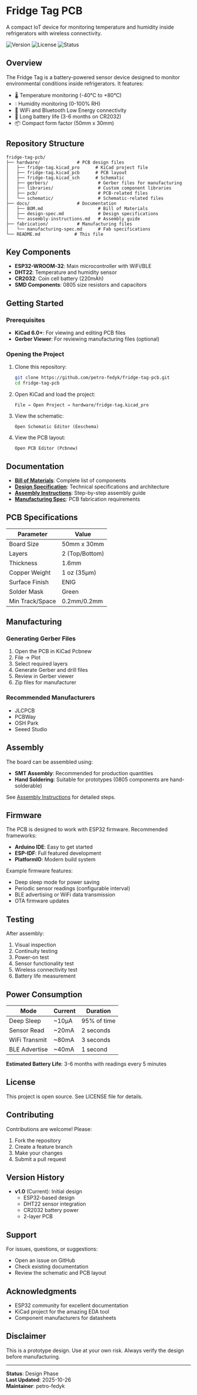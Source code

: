 # Fridge Tag PCB

A compact IoT device for monitoring temperature and humidity inside refrigerators with wireless connectivity.

![Version](https://img.shields.io/badge/version-1.0-blue)
![License](https://img.shields.io/badge/license-MIT-green)
![Status](https://img.shields.io/badge/status-design-yellow)

## Overview

The Fridge Tag is a battery-powered sensor device designed to monitor environmental conditions inside refrigerators. It features:

- 🌡️ Temperature monitoring (-40°C to +80°C)
- 💧 Humidity monitoring (0-100% RH)
- 📡 WiFi and Bluetooth Low Energy connectivity
- 🔋 Long battery life (3-6 months on CR2032)
- 📦 Compact form factor (50mm x 30mm)

## Repository Structure

```
fridge-tag-pcb/
├── hardware/              # PCB design files
│   ├── fridge-tag.kicad_pro      # KiCad project file
│   ├── fridge-tag.kicad_pcb      # PCB layout
│   ├── fridge-tag.kicad_sch      # Schematic
│   ├── gerbers/                   # Gerber files for manufacturing
│   ├── libraries/                 # Custom component libraries
│   ├── pcb/                       # PCB-related files
│   └── schematic/                 # Schematic-related files
├── docs/                  # Documentation
│   ├── BOM.md                     # Bill of Materials
│   ├── design-spec.md             # Design specifications
│   └── assembly-instructions.md   # Assembly guide
├── fabrication/           # Manufacturing files
│   └── manufacturing-spec.md      # Fab specifications
└── README.md             # This file
```

## Key Components

- **ESP32-WROOM-32**: Main microcontroller with WiFi/BLE
- **DHT22**: Temperature and humidity sensor
- **CR2032**: Coin cell battery (220mAh)
- **SMD Components**: 0805 size resistors and capacitors

## Getting Started

### Prerequisites

- **KiCad 6.0+**: For viewing and editing PCB files
- **Gerber Viewer**: For reviewing manufacturing files (optional)

### Opening the Project

1. Clone this repository:
   ```bash
   git clone https://github.com/petro-fedyk/fridge-tag-pcb.git
   cd fridge-tag-pcb
   ```

2. Open KiCad and load the project:
   ```
   File → Open Project → hardware/fridge-tag.kicad_pro
   ```

3. View the schematic:
   ```
   Open Schematic Editor (Eeschema)
   ```

4. View the PCB layout:
   ```
   Open PCB Editor (Pcbnew)
   ```

## Documentation

- **[Bill of Materials](docs/BOM.md)**: Complete list of components
- **[Design Specification](docs/design-spec.md)**: Technical specifications and architecture
- **[Assembly Instructions](docs/assembly-instructions.md)**: Step-by-step assembly guide
- **[Manufacturing Spec](fabrication/manufacturing-spec.md)**: PCB fabrication requirements

## PCB Specifications

| Parameter | Value |
|-----------|-------|
| Board Size | 50mm x 30mm |
| Layers | 2 (Top/Bottom) |
| Thickness | 1.6mm |
| Copper Weight | 1 oz (35μm) |
| Surface Finish | ENIG |
| Solder Mask | Green |
| Min Track/Space | 0.2mm/0.2mm |

## Manufacturing

### Generating Gerber Files

1. Open the PCB in KiCad Pcbnew
2. File → Plot
3. Select required layers
4. Generate Gerber and drill files
5. Review in Gerber viewer
6. Zip files for manufacturer

### Recommended Manufacturers

- JLCPCB
- PCBWay
- OSH Park
- Seeed Studio

## Assembly

The board can be assembled using:
- **SMT Assembly**: Recommended for production quantities
- **Hand Soldering**: Suitable for prototypes (0805 components are hand-solderable)

See [Assembly Instructions](docs/assembly-instructions.md) for detailed steps.

## Firmware

The PCB is designed to work with ESP32 firmware. Recommended frameworks:
- **Arduino IDE**: Easy to get started
- **ESP-IDF**: Full featured development
- **PlatformIO**: Modern build system

Example firmware features:
- Deep sleep mode for power saving
- Periodic sensor readings (configurable interval)
- BLE advertising or WiFi data transmission
- OTA firmware updates

## Testing

After assembly:
1. Visual inspection
2. Continuity testing
3. Power-on test
4. Sensor functionality test
5. Wireless connectivity test
6. Battery life measurement

## Power Consumption

| Mode | Current | Duration |
|------|---------|----------|
| Deep Sleep | ~10μA | 95% of time |
| Sensor Read | ~20mA | 2 seconds |
| WiFi Transmit | ~80mA | 3 seconds |
| BLE Advertise | ~40mA | 1 second |

**Estimated Battery Life**: 3-6 months with readings every 5 minutes

## License

This project is open source. See LICENSE file for details.

## Contributing

Contributions are welcome! Please:
1. Fork the repository
2. Create a feature branch
3. Make your changes
4. Submit a pull request

## Version History

- **v1.0** (Current): Initial design
  - ESP32-based design
  - DHT22 sensor integration
  - CR2032 battery power
  - 2-layer PCB

## Support

For issues, questions, or suggestions:
- Open an issue on GitHub
- Check existing documentation
- Review the schematic and PCB layout

## Acknowledgments

- ESP32 community for excellent documentation
- KiCad project for the amazing EDA tool
- Component manufacturers for datasheets

## Disclaimer

This is a prototype design. Use at your own risk. Always verify the design before manufacturing.

---

**Status**: Design Phase  
**Last Updated**: 2025-10-26  
**Maintainer**: petro-fedyk